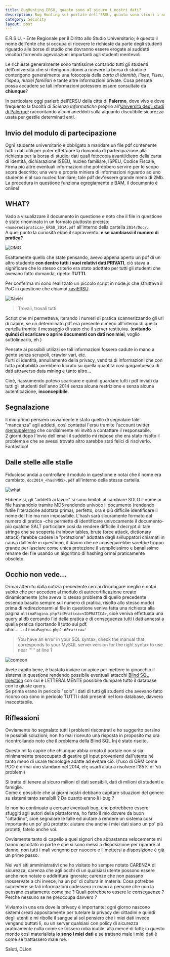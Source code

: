 ```yaml
---
title: BugHunting ERSU, quanto sono al sicuro i nostri dati?
description: Bug Hunting sul portale dell'ERSU, quanto sono sicuri i nostri dati? Resoconto di una caccia spietata al bug.
category: Security
layout: post
---
```

E.R.S.U. - Ente Regionale per il Diritto allo Studio Universitario; è questo il nome dell'ente che si occupa di ricevere le richieste da parte degli studenti riguardo alle borse di studio che dovranno essere erogate ai suddetti vincitori fornendo agevolazioni importanti agli studenti meritevoli.

Le richieste generalmente sono tantissime contando tutti gli studenti dell'università che si ritengono idonei a ricevere la borsa di studio e contengono generalmente una fotocopia della _carta di identità_, _l'isee_, _l'iseu_, _l'ispeu_, _nuclei familiari_ e tante altre informazioni private.
Cosa pensate possa accadere se tali informazioni potessero essere consultate da **chiunque**?

In particolare oggi parlerò dell'ERSU della città di **Palermo**, dove vivo e dove frequento la facoltà di _Scienze Informatiche_ proprio all'[Università degli studi di Palermo](http://portale.unipa.it/ "UNIPA"); raccontando alcuni aneddoti sulla alquanto discutibile sicurezza usata per gestile determinati enti.

## Invio del modulo di partecipazione

Ogni studente universitario è obbligato a mandare un file pdf contenente tutti i dati utili per poter effettuare la domanda di partecipazione alla richiesta per la borsa di studio; dati quali fotocopia avanti/dietro della carta di identità, dichiarazione ISEEU, nucleo familiare, ISPEU, Codice Fiscale, Firma più altre eventuali informazioni che potrebbero servire per lo scopo sopra descritto; una vera e propria miniera di informazioni riguardo ad uno studente e al suo nucleo familiare; tale pdf dev'essere grande meno di 2Mb.
La procedura in questione funziona egregiamente e BAM, il documento è online!

## WHAT?

Vado a visualizzare il documento in questione e noto che il file in questione è stato rinominato in un formato piuttosto preciso: `<numerodipratica>_ERSU_2014.pdf` all'interno della cartella `2014/Doc/`.   
A quel punto la curiosità ebbe il sopravvento: **e se cambiassi il numero di pratica?**

![OMG]({{site.image_url}}/bughunting-ersu-1.gif)

Esattamente quello che state pensando, avevo appena aperto un pdf di un altro studente **con dentro tutti i suoi relativi dati PRIVATI**, ciò stava a significare che lo stesso criterio era stato adottato per tutti gli studenti che avevano fatto domanda, ripeto: **TUTTI**.

Per conferma mi sono realizzato un piccolo script in node.js che sfruttava il PoC in questione che chiamai [xaviERSU](https://github.com/DLion/xaviERSU "xaviERSU").

![Xavier]({{site.image_url}}/bughunting-ersu-2.png)

> Trovali, trovali tutti

Script che mi permetteva, iterando i numeri di pratica scannerizzando gli url di capire, se un determinato pdf era presente o meno all'interno di quella cartella tramite il messaggio di stato che il server restituiva. (**evitando quindi di scaricare o aprire documenti con dati non miei**, voglio sottolinearlo, eh )

Pensate ai possibili utilizzi se tali informazioni fossero cadute in mano a gente senza scrupoli, crawler vari, etc.   
Furti di identità, annullamento della privacy, vendita di informazioni che con tutta probabilità avrebbero lucrato su quella quantità così gargantuesca di dati attraverso data mining e tanto altro...

Cioè, riassumendo potevo scaricare e quindi guardare tutti i pdf inviati da tutti gli studenti dell'anno 2014 senza alcuna restrizione e senza alcuna autenticazione, **inconcepibile**.

## Segnalazione

Il mio primo pensiero ovviamente è stato quello di segnalare tale "mancanza" agli addetti, così contattai l'ersu tramite l'account twitter [@ersupalermo](https://twitter.com/ersupalermo) che cordialmente mi invitò a contattare il responsabile.   
2 giorni dopo l'invio dell'email il suddetto mi rispose che era stato risolto il problema e che se avessi trovato altro sarebbe stati felici di risolverlo. Fantastico!

## Dalle stelle alle stalle

Fiducioso andai a controllare il modulo in questione e notai che il nome era cambiato, `doc2014_<hashMD5>.pdf` all'interno della stessa cartella.

![what]({{site.image_url}}/bughunting-ersu-3.gif)

Ebbene sì, gli "addetti ai lavori" si sono limitati al cambiare SOLO il nome ai file hashandolo tramite MD5 rendendo univoco il documento (rendendo futile l'iterazione adottata prima), perfetto, ora è più difficile identificare il nome dei file ma non impossibile.
L'hash sarà sicuramente formato dal numero di pratica -che permette di identificare univocamente il documento- più qualche SALT particolare così da rendere difficile il decrypt di tale stringa che se scoperta (rainbow tables, brute force attack, dictionary attack) farebbe cadere la "protezione" adottata dagli sviluppatori chiamati in causa dall'ente in questione, il danno che ne conseguirebbe sarebbe troppo grande per lasciare come unica protezione il semplicissimo e banalissimo rename dei file usando un algoritmo di hashing ormai praticamente obsoleto.

## Occhio non vede...

Ormai atterrito dalla notizia precedente cercai di indagare meglio e notai subito che per accedere al modulo di autocertificazione creato dinamicamente (che aveva lo stesso problema di quello precedente essendo basato sempre sul numero di pratica, risolto allo stesso modo) prima di redirezionarmi al file in questione veniva fatta una richiesta alla pagina `ultimaPagina.php?idPratica=<IDPRATICA>`, cioè veniva effettuata una query al db cercando l'id della pratica e di conseguenza tutti i dati annessi a quella pratica riportando il tutto sul pdf.   
uhm...... `ultimaPagina.php?idPratica='`

> You have an error in your SQL syntax; check the manual that corresponds to your MySQL server version for the right syntax to use near ''''' at line 1

![comeon]({{site.image_url}}/bughunting-ersu-4.gif)

Avete capito bene, è bastato inviare un apice per mettere in ginocchio il sistema in questione rendendo possibile eventuali attacchi [Blind SQL Injection](http://en.wikipedia.org/wiki/SQL_injection) con cui è LETTERALMENTE possibile dumpare tutto il database con le giuste query.   
Se prima erano in pericolo "solo" i dati di tutti gli studenti che avevano fatto ricorso ora sono in pericolo TUTTI i dati presenti nel loro database, davvero inaccettabile.

## Riflessioni

Ovviamente ho segnalato tutti i problemi riscontrati e ho suggerito persino le possibili soluzioni; non ho mai ricevuto una risposta in proposito ma ora ricontrollando noto che il problema della Blind SQL Inj è stato risolto.

Questo mi fa capire che chiunque abbia creato il portale non si sia minimamente preoccupato di gestire gli input provenienti dall'utente né tanto meno di usare tecnologie adatte ad evitare ciò. (l'uso di ORM come PDO è ormai uno standard nel 2014, eh; usarli aiuta a risolvere l'85% di 'sti problemi)

Si tratta di tenere al sicuro milioni di dati sensibili, dati di milioni di studenti e famiglie.   
Come è possibile che ai giorni nostri debbano capitare situazioni del genere su sistemi tanto sensibili ? Da quanto erano lì i bug ?

Io non ho continuato a cercare eventuali bug, che potrebbero essere sfuggiti agli autori della piattaforma, ho fatto il mio dovere da buon "cittadino", cioè segnalare le falle ed aiutare a rendere un sistema così importante un po' più protetto; aiutare che anche i miei dati siano un po' più protetti; fatelo anche voi.

Ovviamente tanto di capello a quei signori che abbastanza velocemente mi hanno ascoltato in parte e che si sono messi a disposizione per riparare al danno, non tutti i mali vengono per nuocere e il mettersi a disposizione è già un primo passo.

Nei vari siti amministrativi che ho visitato ho sempre notato CARENZA di sicurezza, carenza che agli occhi di un qualsiasi utente possono essere anche non notate o addirittura ignorate; carenze che non passano inosservate a chi invece, ha un po' di cultura in materia. Cosa potrebbe succedere se tali informazioni cadessero in mano a persone che non la pensano esattamente come me ? Quali potrebbero essere le conseguenze ? Perché nessuno se ne preoccupa davvero ?

Viviamo in una era dove la privacy è importante; ogni giorno nascono sistemi creati appositamente per tutelare la privacy dei cittadini e quindi degli utenti e mi ribolle il sangue al sol pensiero che i miei dati invece vengano buttati lì, su un server qualsiasi con policy di sicurezza praticamente nulla come se fossero roba inutile, alla mercé di tutti; in questo mondo così materialista **io sono i miei dati** e se trattano male i miei dati è come se trattassero male me.

Saluti, DLion
